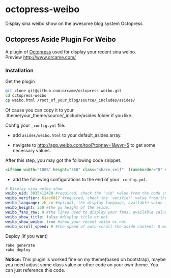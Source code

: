 octopress-weibo
==============================

Display sina weibo show on the awesome blog system Octopress 

## Octopress Aside Plugin For Weibo

A plugin of [Octopress](http://octopress.org/) used for display your recent sina weibo.  
Preview http://www.orcame.com/

### Installation

Get the plugin
```bash
git clone git@github.com:orcame/octopress-weibo.git
cd octopress-weibo
cp weibo.html /root_of_your_blog/source/_includes/asides/
```
Of cause you can copy it to your .theme/your_theme/source/_include/asides folder if you like.

Config your  ```_config.yml``` file.

+ add `asides/weibo.html` to your default_asides array. 

+ navigate to http://app.weibo.com/tool?topnav=1&wvr=5 to get some necessary values.

After this step, you may got the following code snippet.
```html
<iframe width="100%" height="550" class="share_self"  frameborder="0" scrolling="no" src="http://widget.weibo.com/weiboshow/index.php?language=&width=0&height=550&fansRow=2&ptype=1&speed=0&skin=1&isTitle=1&noborder=1&isWeibo=1&isFans=1&uid=3835412420&verifier=61ac6817&dpc=1"></iframe>
```

+ add the following configurations to the end of your ```_config.yml```.

```yaml
# Display sina weibo show
weibo_uid: 3835412420 #required, check the 'uid' value from the code snippet you just got from page http://app.weibo.com/tool?topnav=1&wvr=5 or you can use my uid, I dont mind. :)
weibo_verifier: 61ac6817 #required, check the 'verifier' value from the code snippet. 
weibo_language: zh_cn #optinal, the display language, available value is 'zh_cn' and 'zh_tw',default is 'zh_cn'.
weibo_height: 350 #the px height of the aside.
weibo_fans_row: 0 #the lines used to display your fans, available value is 0-7, 0 means display no fans.
weibo_show_title: false	#display title or not.
weibo_show_weibo: true #show your recent weibo or not.
weibo_scroll_speed: 0 #the speed of auto scroll the aside content. 0 means you shoud scroll it manually.

```

Deploy (if you want)
```
rake generate
rake deploy
```  

**Notice:** This plugin is worked fine on my theme(based on bootstrap), maybe you need adjust some class value or other code on your own theme. You can just reference this code.
